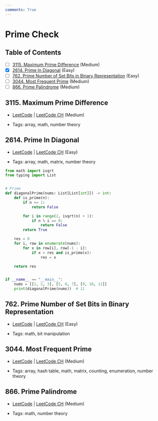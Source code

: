 ```yaml
---
comments: True
---
```


# Prime Check

## Table of Contents

- [ ] [3115. Maximum Prime Difference](https://leetcode.cn/problems/maximum-prime-difference/) (Medium)
- [x] [2614. Prime In Diagonal](https://leetcode.cn/problems/prime-in-diagonal/) (Easy)
- [ ] [762. Prime Number of Set Bits in Binary Representation](https://leetcode.cn/problems/prime-number-of-set-bits-in-binary-representation/) (Easy)
- [ ] [3044. Most Frequent Prime](https://leetcode.cn/problems/most-frequent-prime/) (Medium)
- [ ] [866. Prime Palindrome](https://leetcode.cn/problems/prime-palindrome/) (Medium)

## 3115. Maximum Prime Difference

-   [LeetCode](https://leetcode.com/problems/maximum-prime-difference/) | [LeetCode CH](https://leetcode.cn/problems/maximum-prime-difference/) (Medium)

-   Tags: array, math, number theory
## 2614. Prime In Diagonal

-   [LeetCode](https://leetcode.com/problems/prime-in-diagonal/) | [LeetCode CH](https://leetcode.cn/problems/prime-in-diagonal/) (Easy)

-   Tags: array, math, matrix, number theory

```python title="2614. Prime In Diagonal - Python Solution"
from math import isqrt
from typing import List


# Prime
def diagonalPrime(nums: List[List[int]]) -> int:
    def is_prime(n):
        if n <= 1:
            return False

        for i in range(2, isqrt(n) + 1):
            if n % i == 0:
                return False
        return True

    res = 0
    for i, row in enumerate(nums):
        for x in row[i], row[-1 - i]:
            if x > res and is_prime(x):
                res = x

    return res


if __name__ == "__main__":
    nums = [[1, 2, 3], [5, 6, 7], [9, 10, 11]]
    print(diagonalPrime(nums))  # 11

```

## 762. Prime Number of Set Bits in Binary Representation

-   [LeetCode](https://leetcode.com/problems/prime-number-of-set-bits-in-binary-representation/) | [LeetCode CH](https://leetcode.cn/problems/prime-number-of-set-bits-in-binary-representation/) (Easy)

-   Tags: math, bit manipulation
## 3044. Most Frequent Prime

-   [LeetCode](https://leetcode.com/problems/most-frequent-prime/) | [LeetCode CH](https://leetcode.cn/problems/most-frequent-prime/) (Medium)

-   Tags: array, hash table, math, matrix, counting, enumeration, number theory
## 866. Prime Palindrome

-   [LeetCode](https://leetcode.com/problems/prime-palindrome/) | [LeetCode CH](https://leetcode.cn/problems/prime-palindrome/) (Medium)

-   Tags: math, number theory
